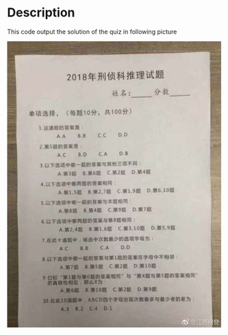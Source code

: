 # Description

This code output the solution of the quiz in following picture

![quiz](20180301192359936.jpg)
